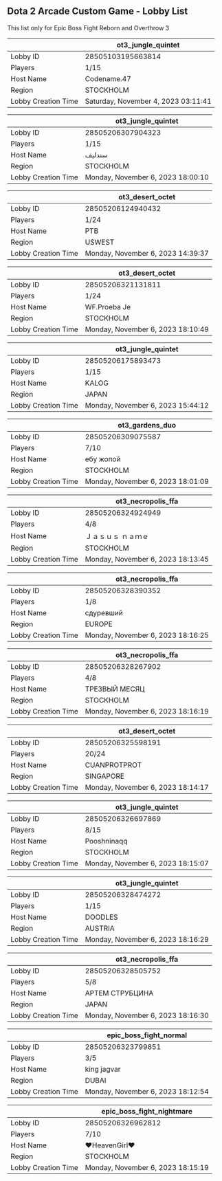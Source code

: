 ## Dota 2 Arcade Custom Game - Lobby List

This list only for Epic Boss Fight Reborn and Overthrow 3

|  | ot3_jungle_quintet |
| ------ | ------ |
| Lobby ID | 28505103195663814 |
| Players | 1/15 |
| Host Name | Codename.47 |
| Region | STOCKHOLM |
| Lobby Creation Time | Saturday, November 4, 2023 03:11:41 |


|  | ot3_jungle_quintet |
| ------ | ------ |
| Lobby ID | 28505206307904323 |
| Players | 1/15 |
| Host Name | سندليف |
| Region | STOCKHOLM |
| Lobby Creation Time | Monday, November 6, 2023 18:00:10 |


|  | ot3_desert_octet |
| ------ | ------ |
| Lobby ID | 28505206124940432 |
| Players | 1/24 |
| Host Name | PTB |
| Region | USWEST |
| Lobby Creation Time | Monday, November 6, 2023 14:39:37 |


|  | ot3_desert_octet |
| ------ | ------ |
| Lobby ID | 28505206321131811 |
| Players | 1/24 |
| Host Name | WF.Proeba Je |
| Region | STOCKHOLM |
| Lobby Creation Time | Monday, November 6, 2023 18:10:49 |


|  | ot3_jungle_quintet |
| ------ | ------ |
| Lobby ID | 28505206175893473 |
| Players | 1/15 |
| Host Name | KALOG |
| Region | JAPAN |
| Lobby Creation Time | Monday, November 6, 2023 15:44:12 |


|  | ot3_gardens_duo |
| ------ | ------ |
| Lobby ID | 28505206309075587 |
| Players | 7/10 |
| Host Name | ебу жопой |
| Region | STOCKHOLM |
| Lobby Creation Time | Monday, November 6, 2023 18:01:09 |


|  | ot3_necropolis_ffa |
| ------ | ------ |
| Lobby ID | 28505206324924949 |
| Players | 4/8 |
| Host Name | Ｊａｓｕｓ ｎａｍｅ |
| Region | STOCKHOLM |
| Lobby Creation Time | Monday, November 6, 2023 18:13:45 |


|  | ot3_necropolis_ffa |
| ------ | ------ |
| Lobby ID | 28505206328390352 |
| Players | 1/8 |
| Host Name | сдуревший |
| Region | EUROPE |
| Lobby Creation Time | Monday, November 6, 2023 18:16:25 |


|  | ot3_necropolis_ffa |
| ------ | ------ |
| Lobby ID | 28505206328267902 |
| Players | 4/8 |
| Host Name | ТРЕЗВЫЙ МЕСЯЦ |
| Region | STOCKHOLM |
| Lobby Creation Time | Monday, November 6, 2023 18:16:19 |


|  | ot3_desert_octet |
| ------ | ------ |
| Lobby ID | 28505206325598191 |
| Players | 20/24 |
| Host Name | CUANPROTPROT |
| Region | SINGAPORE |
| Lobby Creation Time | Monday, November 6, 2023 18:14:17 |


|  | ot3_jungle_quintet |
| ------ | ------ |
| Lobby ID | 28505206326697869 |
| Players | 8/15 |
| Host Name | Pooshninaqq |
| Region | STOCKHOLM |
| Lobby Creation Time | Monday, November 6, 2023 18:15:07 |


|  | ot3_jungle_quintet |
| ------ | ------ |
| Lobby ID | 28505206328474272 |
| Players | 1/15 |
| Host Name | DOODLES |
| Region | AUSTRIA |
| Lobby Creation Time | Monday, November 6, 2023 18:16:29 |


|  | ot3_necropolis_ffa |
| ------ | ------ |
| Lobby ID | 28505206328505752 |
| Players | 5/8 |
| Host Name | АРТЕМ СТРУБЦИНА |
| Region | JAPAN |
| Lobby Creation Time | Monday, November 6, 2023 18:16:30 |


|  | epic_boss_fight_normal |
| ------ | ------ |
| Lobby ID | 28505206323799851 |
| Players | 3/5 |
| Host Name | king jagvar |
| Region | DUBAI |
| Lobby Creation Time | Monday, November 6, 2023 18:12:54 |


|  | epic_boss_fight_nightmare |
| ------ | ------ |
| Lobby ID | 28505206326962812 |
| Players | 7/10 |
| Host Name | ♥HeavenGirl♥ |
| Region | STOCKHOLM |
| Lobby Creation Time | Monday, November 6, 2023 18:15:19 |


